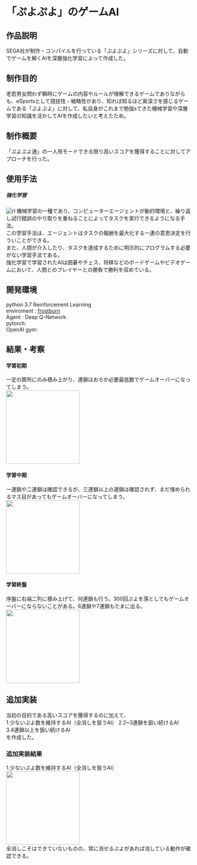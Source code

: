# 「ぷよぷよ」のゲームAI

## 作品説明

SEGA社が制作・コンパイルを行っている「ぷよぷよ」シリーズに対して、自動でゲームを解くAIを深層強化学習によって作成した。

## 制作目的

老若男女問わず瞬時にゲームの内容やルールが理解できるゲームでありながらも、eSportsとして競技性・戦略性があり、知れば知るほど奥深さを感じるゲームである「ぷよぷよ」に対して、私自身がこれまで勉強sてきた機械学習や深層学習の知識を活かしてAIを作成したいと考えたため。


## 制作概要

「ぷよぷよ通」の一人用モードできる限り高いスコアを獲得することに対してアプローチを行った。

## 使用手法
##### 強化学習
![rl](https://user-images.githubusercontent.com/59335458/152766417-1a71d0ea-6ae0-4e6d-b60b-481d2846d386.PNG)
機械学習の一種であり、コンピューターエージェントが動的環境と、繰り返し試行錯誤のやり取りを重ねることによってタスクを実行できるようになる手法。  
この学習手法は、エージェントはタスクの報酬を最大化する一連の意思決定を行ういことができる。  
また、人間が介入したり、タスクを達成するために明示的にプログラムする必要がない学習手法である。  
強化学習で学習されたAIは囲碁やチェス、将棋などのボードゲームやビデオゲームにおいて、人間とのプレイヤーとの勝負で勝利を収めている。


## 開発環境
python 3.7
Reinforcement Learning  
enviroment : [frostburn](https://github.com/frostburn/gym_puyopuyo)  
Agent : Deep Q-Network  
pytorch:  
OpenAI gym:  

## 結果・考察
#### 学習初期  
一定の箇所にのみ積み上がり、連鎖はおろか必要最低数でゲームオーバーになってしまう。  
<img src = "https://user-images.githubusercontent.com/59335458/153154451-43e63540-701a-4abe-9418-08b5002b47d2.gif" width = 200px>

#### 学習中期  
一連鎖や二連鎖は確認できるが、三連鎖以上の連鎖は確認されず、まだ埋められるマス目があってもゲームオーバーになってしまう。  
<img src = "https://user-images.githubusercontent.com/59335458/152766892-1fec58dc-07d8-4fb1-8814-e58b906422f2.PNG" width = 200px>

#### 学習終盤  
序盤に右端二列に積み上げて、何連鎖も行う。300回ぷよを落としてもゲームオーバーにならないことがある。6連鎖や7連鎖もたまに出る。  
<img src = "https://user-images.githubusercontent.com/59335458/152766901-6841d048-820d-4413-aaef-26cd8ca7607b.PNG" width = 200px>

## 追加実装
当初の目的である高いスコアを獲得するのに加えて、  
1.少ないぷよ数を維持するAI（全消しを狙うAI）
2.2~3連鎖を狙い続けるAI  
3.4連鎖以上を狙い続けるAI  
を作成した。

### 追加実装結果
1.少ないぷよ数を維持するAI（全消しを狙うAI）  
<img src = "https://user-images.githubusercontent.com/59335458/153150471-e4a57d3f-1472-4483-aea5-916fa9e7c55e.gif" width = 200px>  
全消しこそはできていないものの、常に消せるぷよがあれば消している動作が確認できる。  
